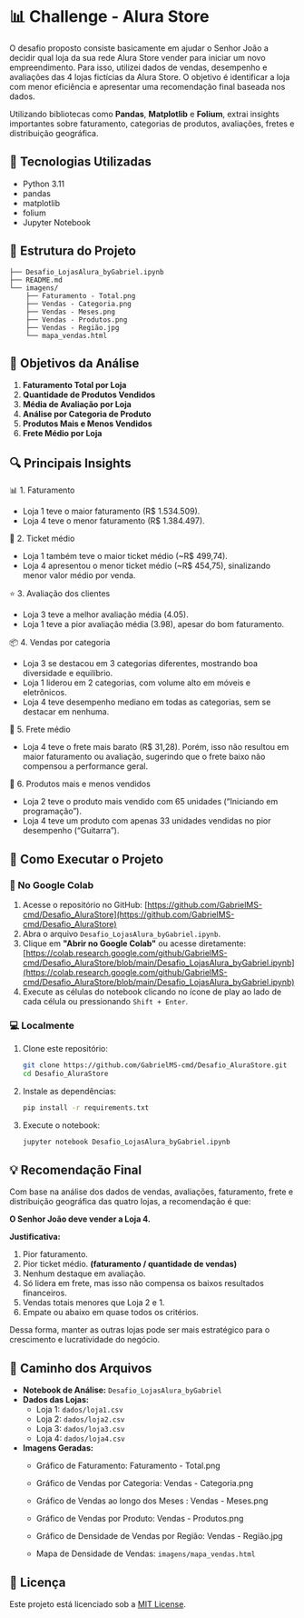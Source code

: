 
# 📊 Challenge - Alura Store

O desafio proposto consiste basicamente em ajudar o Senhor João a decidir qual loja da sua rede Alura Store vender para iniciar um novo empreendimento. Para isso, utilizei dados de vendas, desempenho e avaliações das 4 lojas fictícias da Alura Store. O objetivo é identificar a loja com menor eficiência e apresentar uma recomendação final baseada nos dados.

Utilizando bibliotecas como **Pandas**, **Matplotlib** e **Folium**, extrai insights importantes sobre faturamento, categorias de produtos, avaliações, fretes e distribuição geográfica.

## 🧰 Tecnologias Utilizadas

- Python 3.11
- pandas
- matplotlib
- folium
- Jupyter Notebook

## 📁 Estrutura do Projeto

```
├── Desafio_LojasAlura_byGabriel.ipynb
├── README.md
└── imagens/
    ├── Faturamento - Total.png
    ├── Vendas - Categoria.png
    ├── Vendas - Meses.png
    ├── Vendas - Produtos.png
    ├── Vendas - Região.jpg
    └── mapa_vendas.html
```

## 📌 Objetivos da Análise

1. **Faturamento Total por Loja**
2. **Quantidade de Produtos Vendidos**
3. **Média de Avaliação por Loja**
4. **Análise por Categoria de Produto**
5. **Produtos Mais e Menos Vendidos**
6. **Frete Médio por Loja**

## 🔍 Principais Insights

📊 1. Faturamento
- Loja 1 teve o maior faturamento (R$ 1.534.509).
- Loja 4 teve o menor faturamento (R$ 1.384.497).

💸 2. Ticket médio
- Loja 1 também teve o maior ticket médio (~R$ 499,74).
- Loja 4 apresentou o menor ticket médio (~R$ 454,75), sinalizando menor valor médio por venda.

⭐ 3. Avaliação dos clientes
- Loja 3 teve a melhor avaliação média (4.05).
- Loja 1 teve a pior avaliação média (3.98), apesar do bom faturamento.

📦 4. Vendas por categoria
- Loja 3 se destacou em 3 categorias diferentes, mostrando boa diversidade e equilíbrio.
- Loja 1 liderou em 2 categorias, com volume alto em móveis e eletrônicos.
- Loja 4 teve desempenho mediano em todas as categorias, sem se destacar em nenhuma.

🚚 5. Frete médio
- Loja 4 teve o frete mais barato (R$ 31,28).
Porém, isso não resultou em maior faturamento ou avaliação, sugerindo que o frete baixo não compensou a performance geral.

🛒 6. Produtos mais e menos vendidos
- Loja 2 teve o produto mais vendido com 65 unidades (“Iniciando em programação”).
- Loja 4 teve um produto com apenas 33 unidades vendidas no pior desempenho (“Guitarra”).


## 🤔 Como Executar o Projeto

### 🧪 No Google Colab

1. Acesse o repositório no GitHub: [https://github.com/GabrielMS-cmd/Desafio_AluraStore](https://github.com/GabrielMS-cmd/Desafio_AluraStore)
2. Abra o arquivo `Desafio_LojasAlura_byGabriel.ipynb`.
3. Clique em **"Abrir no Google Colab"** ou acesse diretamente: [https://colab.research.google.com/github/GabrielMS-cmd/Desafio_AluraStore/blob/main/Desafio_LojasAlura_byGabriel.ipynb](https://colab.research.google.com/github/GabrielMS-cmd/Desafio_AluraStore/blob/main/Desafio_LojasAlura_byGabriel.ipynb)
4. Execute as células do notebook clicando no ícone de play ao lado de cada célula ou pressionando `Shift + Enter`.

### 💻 Localmente

1. Clone este repositório:
   ```bash
   git clone https://github.com/GabrielMS-cmd/Desafio_AluraStore.git
   cd Desafio_AluraStore
   ```
2. Instale as dependências:
   ```bash
   pip install -r requirements.txt
   ```
3. Execute o notebook:
   ```bash
   jupyter notebook Desafio_LojasAlura_byGabriel.ipynb
   ```

## 💡 Recomendação Final

Com base na análise dos dados de vendas, avaliações, faturamento, frete e distribuição geográfica das quatro lojas, a recomendação é que:

**O Senhor João deve vender a Loja 4.**

**Justificativa:**

1. Pior faturamento.
2. Pior ticket médio. **(faturamento / quantidade de vendas)**
3. Nenhum destaque em avaliação.
4. Só lidera em frete, mas isso não compensa os baixos resultados financeiros.
5. Vendas totais menores que Loja 2 e 1.
6. Empate ou abaixo em quase todos os critérios.



Dessa forma, manter as outras lojas pode ser mais estratégico para o crescimento e lucratividade do negócio.

## 📌 Caminho dos Arquivos

- **Notebook de Análise:** `Desafio_LojasAlura_byGabriel`
- **Dados das Lojas:**
  - Loja 1: `dados/loja1.csv`
  - Loja 2: `dados/loja2.csv`
  - Loja 3: `dados/loja3.csv`
  - Loja 4: `dados/loja4.csv`
- **Imagens Geradas:**
  - Gráfico de Faturamento: Faturamento - Total.png
  - Gráfico de Vendas por Categoria: Vendas - Categoria.png
  - Gráfico de Vendas ao longo dos Meses : Vendas - Meses.png
  - Gráfico de Vendas por Produto: Vendas - Produtos.png
  - Gráfico de Densidade de Vendas por Região: Vendas - Região.jpg

  - Mapa de Densidade de Vendas: `imagens/mapa_vendas.html`

## 📄 Licença

Este projeto está licenciado sob a [MIT License](LICENSE).
